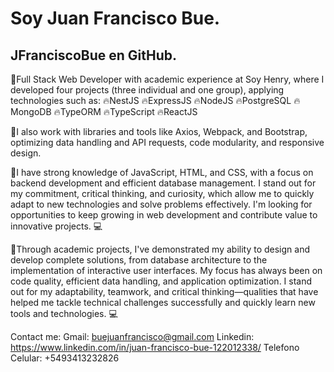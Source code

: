 # Soy Juan Francisco Bue.
## JFranciscoBue en GitHub.

🚀Full Stack Web Developer with academic experience at Soy Henry, where I developed four projects (three individual and one group), applying technologies such as:
🔥NestJS
🔥ExpressJS
🔥NodeJS
🔥PostgreSQL
🔥MongoDB
🔥TypeORM
🔥TypeScript
🔥ReactJS

🚀I also work with libraries and tools like Axios, Webpack, and Bootstrap, optimizing data handling and API requests, code modularity, and responsive design.

🚀I have strong knowledge of JavaScript, HTML, and CSS, with a focus on backend development and efficient database management. I stand out for my commitment, critical thinking, and curiosity, which allow me to quickly adapt to new technologies and solve problems effectively. I'm looking for opportunities to keep growing in web development and contribute value to innovative projects. 💻

🚀Through academic projects, I've demonstrated my ability to design and develop complete solutions, from database architecture to the implementation of interactive user interfaces. My focus has always been on code quality, efficient data handling, and application optimization. I stand out for my adaptability, teamwork, and critical thinking—qualities that have helped me tackle technical challenges successfully and quickly learn new tools and technologies. 💻

Contact me:
Gmail: buejuanfrancisco@gmail.com
Linkedin: https://www.linkedin.com/in/juan-francisco-bue-122012338/
Telefono Celular: +5493413232826
